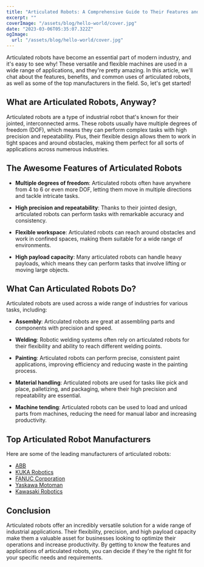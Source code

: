 ```yaml
---
title: "Articulated Robots: A Comprehensive Guide to Their Features and Applications"
excerpt: ""
coverImage: "/assets/blog/hello-world/cover.jpg"
date: "2023-03-06T05:35:07.322Z"
ogImage:
  url: "/assets/blog/hello-world/cover.jpg"
---
```


Articulated robots have become an essential part of modern industry, and it's easy to see why! These versatile and flexible machines are used in a wide range of applications, and they're pretty amazing. In this article, we'll chat about the features, benefits, and common uses of articulated robots, as well as some of the top manufacturers in the field. So, let's get started!

## What are Articulated Robots, Anyway?

Articulated robots are a type of industrial robot that's known for their jointed, interconnected arms. These robots usually have multiple degrees of freedom (DOF), which means they can perform complex tasks with high precision and repeatability. Plus, their flexible design allows them to work in tight spaces and around obstacles, making them perfect for all sorts of applications across numerous industries.

## The Awesome Features of Articulated Robots

- **Multiple degrees of freedom**: Articulated robots often have anywhere from 4 to 6 or even more DOF, letting them move in multiple directions and tackle intricate tasks.

- **High precision and repeatability**: Thanks to their jointed design, articulated robots can perform tasks with remarkable accuracy and consistency.

- **Flexible workspace**: Articulated robots can reach around obstacles and work in confined spaces, making them suitable for a wide range of environments.

- **High payload capacity**: Many articulated robots can handle heavy payloads, which means they can perform tasks that involve lifting or moving large objects.

## What Can Articulated Robots Do?

Articulated robots are used across a wide range of industries for various tasks, including:

- **Assembly**: Articulated robots are great at assembling parts and components with precision and speed.

- **Welding**: Robotic welding systems often rely on articulated robots for their flexibility and ability to reach different welding points.

- **Painting**: Articulated robots can perform precise, consistent paint applications, improving efficiency and reducing waste in the painting process.

- **Material handling**: Articulated robots are used for tasks like pick and place, palletizing, and packaging, where their high precision and repeatability are essential.

- **Machine tending**: Articulated robots can be used to load and unload parts from machines, reducing the need for manual labor and increasing productivity.

## Top Articulated Robot Manufacturers

Here are some of the leading manufacturers of articulated robots:

- [ABB](https://new.abb.com/products/robotics/industrial-robots)
- [KUKA Robotics](https://www.kuka.com/en-us/products/robotics-systems/industrial-robots)
- [FANUC Corporation](https://www.fanucamerica.com/products/robots)
- [Yaskawa Motoman](https://www.motoman.com/industrial-robots)
- [Kawasaki Robotics](https://robotics.kawasaki.com/en1/products/robots)

## Conclusion

Articulated robots offer an incredibly versatile solution for a wide range of industrial applications. Their flexibility, precision, and high payload capacity make them a valuable asset for businesses looking to optimize their operations and increase productivity. By getting to know the features and applications of articulated robots, you can decide if they're the right fit for your specific needs and requirements.
